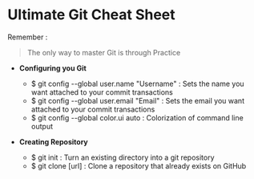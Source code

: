 # Ultimate Git Cheat Sheet

Remember :
> The only way to master Git is through Practice   

* **Configuring you Git**
	* $ git config --global user.name "Username"  :  Sets the name you want attached to your commit transactions
	* $ git config --global user.email "Email"  :  Sets the email you want attached to your commit transactions
	* $ git config --global color.ui auto  :  Colorization of command line output
	
* **Creating Repository**
	* $ git init : Turn an existing directory into a git repository
	* $ git clone [url] : Clone a repository that already exists on GitHub
